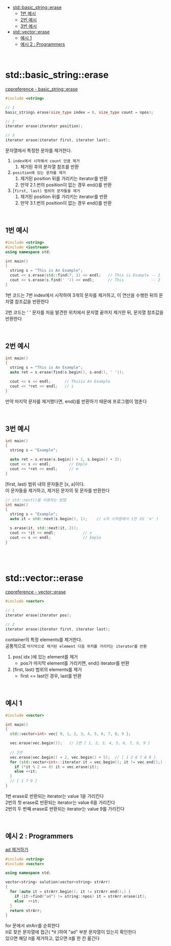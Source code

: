 - [std::basic\_string::erase](#stdbasic_stringerase)
  - [1번 예시](#1번-예시)
  - [2번 예시](#2번-예시)
  - [3번 예시](#3번-예시)
- [std::vector::erase](#stdvectorerase)
  - [예시 1](#예시-1)
  - [예시 2 : Programmers](#예시-2--programmers)

<br>

# std::basic_string::erase
[cppreference - basic_string::erase](https://en.cppreference.com/w/cpp/string/basic_string/erase)
```cpp
#include <string>

// 1
basic_string& erase(size_type index = 0, size_type count = npos);

// 2
iterator erase(iterator position); 

// 3
iterator erase(iterator first, iterator last);
```
문자열에서 특정한 문자를 제거한다.<br>

1. `index에서 시작해서 count 만큼 제거`
   1. 제거된 후의 문자열 참조를 반환
2. `position에 있는 문자를 제거`
   1. 제거된 position 뒤를 가리키는 iterator를 반환
   2. 만약 2.1.번의 position이 없는 경우 end()를 반환
3. [`first, last) 범위의 문자들을 제거`
   1. 제거된 position 뒤를 가리키는 iterator를 반환
   2. 만약 3.1.번의 position이 없는 경우 end()를 반환


<br>

## 1번 예시
```cpp
#include <string>
#include <iostream>
using namespace std;

int main()
[
  string s = "This is An Example";
  cout << s.erase(std::find(7, 3) << endl;   // This is Example -- 1
  cout << s.erase(s.find(' ')) << endl;      // This            -- 2
]
```
1번 코드는 7번 index에서 시작하여 3개의 문자를 제거하고, 이 연산을 수행한 뒤의 문자열 참조값을 반환한다<br>

2번 코드는 ' ' 문자를 처음 발견한 위치에서 문자열 끝까지 제거한 뒤, 문자열 참조값을 반환한다<br>

<br>

## 2번 예시
```cpp
int main()
{
  string s = "This is An Example";
  auto ret = s.erase(find(s.begin(), s.end(), ' '));

  cout << s << endl;      // Thisis An Example
  cout << *ret << endl;   // i
}
```
만약 마지막 문자를 제거했다면, end()를 반환하기 때문에 프로그램이 멈춘다<br>

<br>

## 3번 예시
```cpp
int main()
{
  string s = "Example";

  auto ret = s.erase(s.begin() + 1, s.begin() + 3);
  cout << s << endl;        // Emple
  cout << *ret << endl;     // m
}
```
[first, last) 범위 내의 문자들은 [x, a]이다.<br>
이 문자들을 제거하고, 제거된 문자의 뒷 문자를 반환한다<br>
```cpp
// std::next()를 이용하는 방법
int main()
{
  string s = "Example";
  auto it = std::next(s.begin(), 1);    // s의 시작점에서 1칸 뒤( 'x' )

  s.erase(it, std::next(it, 2));
  cout << *it << endl;            // x
  cout << s << endl;              // Emple
}
```

<br>
<br>

# std::vector::erase
[cppreference - vector::erase](https://en.cppreference.com/w/cpp/container/vector/erase)<br>
```cpp
#include <vector>

// 1
iterator erase(iterator pos);

// 2
iterator erase(iterator first, iterator last);
```
container의 특정 elements를 제거한다.<br>
공통적으로 `마지막으로 제거된 element 다음 위치를 가리키는 iterator를 반환`

1. pos( idx )에 있는 element를 제거
   - pos가 마지막 element를 가리키면, end() iterator를 반환
2. [first, last) 범위의 elements를 제거
   - first == last인 경우, last를 반환

<br>

## 예시 1 
```cpp
#include <vector>

int main()
{
  std::vector<int> vec{ 0, 1, 2, 3, 4, 5, 6, 7, 8, 9 };

  vec.erase(vec.begin());   // 1번 [ 1, 2, 3, 4, 5, 6, 7, 8, 9 ]
  
  // 2번
  vec.erase(vec.begin() + 2, vec.begin() + 5);  // [ 1 2 6 7 8 9 ]
  for (std::vector<int>::iterator it = vec.begin(); it != vec.end();) {
    if (*it % 2 == 0) it = vec.erase(it);
    else ++it;
  }
  // [ 1 7 9 ]
}
```
1번 erase로 반환되는 iterator는 value 1을 가리킨다<br>
2번의 첫 erase로 반환되는 iterator는 value 6을 가리킨다<br>
2번의 두 번째 erase로 반환되는 iterator는 value 9를 가리킨다<br>

<br>

## 예시 2 : Programmers
[ad 제거하기](https://school.programmers.co.kr/learn/courses/30/lessons/181870)<br>
```cpp
#include <string>
#include <vector>

using namespace std;

vector<string> solution(vector<string> strArr)
{
  for (auto it = strArr.begin(); it != strArr.end();) {
    if (it->find("ad") != string::npos) it = strArr.erase(it);
    else  ++it;
  }
  return strArr;
}
```
for 문에서 strArr를 순회한다<br>
it로 찾은 문자열에 접근( *it )하여 "ad" 부분 문자열이 있는지 확인한다<br>
있으면 해당 it를 제거하고, 없으면 it를 한 칸 옮긴다<br>